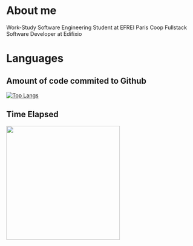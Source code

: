 # About me

Work-Study Software Engineering Student at EFREI Paris
Coop Fullstack Software Developer at Edifixio

# Languages

## Amount of code commited to Github

[![Top Langs](https://github-readme-stats.vercel.app/api/top-langs/?username=Ombrelin&layout=compact&langs_count=20&theme=dark)](https://github.com/anuraghazra/github-readme-stats)

## Time Elapsed
<img src="https://wakapi-stats.thomaslacaze.fr/api/v1/languages?url=https://stats.arsenelapostolet.fr/api/v1/users/Ombrelin/stats/any" width="300" height="300">
